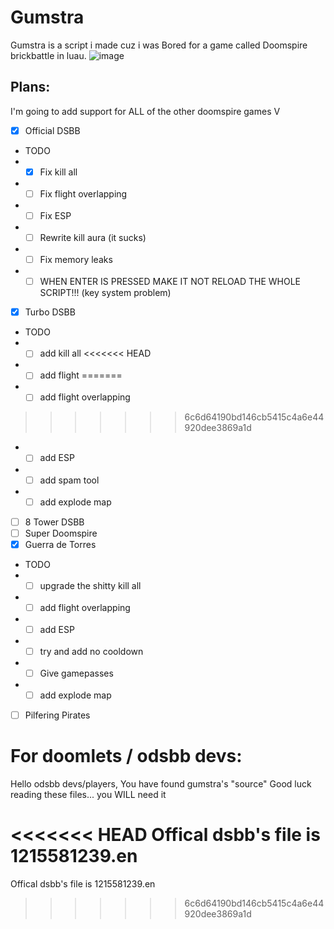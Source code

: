 # Gumstra
Gumstra is a script i made cuz i was Bored for a game called Doomspire brickbattle in luau.
![image](https://github.com/user-attachments/assets/6f79e09d-7fe7-47c1-80c8-a773ce4c63a0)

## Plans:

I'm going to add support for ALL of the other doomspire games V


- [x] Official DSBB
- TODO
- -  [x] Fix kill all
- -  [ ] Fix flight overlapping
- -  [ ] Fix ESP
- -  [ ] Rewrite kill aura (it sucks)
- -  [ ] Fix memory leaks
- -  [ ] WHEN ENTER IS PRESSED MAKE IT NOT RELOAD THE WHOLE SCRIPT!!! (key system problem)
- [x] Turbo DSBB
-  TODO
- -  [ ] add kill all
<<<<<<< HEAD
- -  [ ] add flight
=======
- -  [ ] add flight overlapping
>>>>>>> 6c6d64190bd146cb5415c4a6e44920dee3869a1d
- -  [ ] add ESP
- -  [ ] add spam tool
- -  [ ] add explode map
- [ ] 8 Tower DSBB
- [ ] Super Doomspire
- [x] Guerra de Torres
-  TODO
- -  [ ] upgrade the shitty kill all
- -  [ ] add flight overlapping
- -  [ ] add ESP
- -  [ ] try and add no cooldown
- -  [ ] Give gamepasses
- -  [ ] add explode map
- [ ] Pilfering Pirates

# For doomlets / odsbb devs:
  
Hello odsbb devs/players, You have found gumstra's "source" Good luck reading these files... you WILL need it

<<<<<<< HEAD
Offical dsbb's file is 1215581239.en
=======
Offical dsbb's file is 1215581239.en
>>>>>>> 6c6d64190bd146cb5415c4a6e44920dee3869a1d
